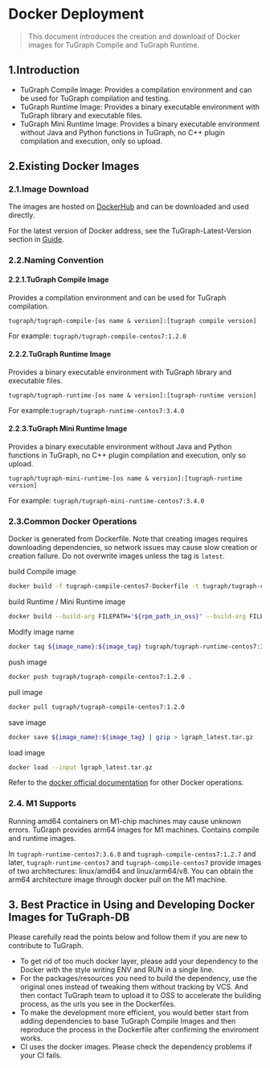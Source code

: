 # Docker Deployment

>This document introduces the creation and download of Docker images for TuGraph Compile and TuGraph Runtime.

## 1.Introduction

- TuGraph Compile Image: Provides a compilation environment and can be used for TuGraph compilation and testing.
- TuGraph Runtime Image: Provides a binary executable environment with TuGraph library and executable files.
- TuGraph Mini Runtime Image: Provides a binary executable environment without Java and Python functions in TuGraph, no C++ plugin compilation and execution, only so upload.

## 2.Existing Docker Images

### 2.1.Image Download

The images are hosted on [DockerHub]( https://hub.docker.com/u/tugraph ) and can be downloaded and used directly.

For the latest version of Docker address, see the TuGraph-Latest-Version section in [Guide](../../1.guide.md).

### 2.2.Naming Convention

#### 2.2.1.TuGraph Compile Image

Provides a compilation environment and can be used for TuGraph compilation.

`tugraph/tugraph-compile-[os name & version]:[tugraph compile version]`

For example: `tugraph/tugraph-compile-centos7:1.2.0`

#### 2.2.2.TuGraph Runtime Image

Provides a binary executable environment with TuGraph library and executable files.

`tugraph/tugraph-runtime-[os name & version]:[tugraph-runtime version]`

For example:`tugraph/tugraph-runtime-centos7:3.4.0`

#### 2.2.3.TuGraph Mini Runtime Image

Provides a binary executable environment without Java and Python functions in TuGraph, no C++ plugin compilation and execution, only so upload.

`tugraph/tugraph-mini-runtime-[os name & version]:[tugraph-runtime version]`

For example: `tugraph/tugraph-mini-runtime-centos7:3.4.0`

### 2.3.Common Docker Operations

Docker is generated from Dockerfile. Note that creating images requires downloading dependencies, so network issues may cause slow creation or creation failure. Do not overwrite images unless the tag is `latest`.

build Compile image
```bash
docker build -f tugraph-compile-centos7-Dockerfile -t tugraph/tugraph-compile-centos7:1.2.0 .
```

build Runtime / Mini Runtime image
```bash
docker build --build-arg FILEPATH="${rpm_path_in_oss}" --build-arg FILENAME="${rpm_name}" -f tugraph-compile-centos7-Dockerfile -t tugraph/tugraph-runtime-centos7:1.2.0 .
```

Modify image name
```bash
docker tag ${image_name}:${image_tag} tugraph/tugraph-runtime-centos7:3.3.0
```

push image
```bash
docker push tugraph/tugraph-compile-centos7:1.2.0 .
```

pull image
```bash
docker pull tugraph/tugraph-compile-centos7:1.2.0
```

save image
```bash
docker save ${image_name}:${image_tag} | gzip > lgraph_latest.tar.gz
```

load image
```bash
docker load --input lgraph_latest.tar.gz
```

Refer to the [docker official documentation](https://docs.docker.com/engine/reference/commandline/cli ) for other Docker operations.

### 2.4. M1 Supports

Running amd64 containers on M1-chip machines may cause unknown errors. TuGraph provides arm64 images for M1 machines. Contains compile and runtime images.

In `tugraph-runtime-centos7:3.6.0` and `tugraph-compile-centos7:1.2.7` and later, `tugraph-runtime-centos7` and `tugraph-compile-centos7` provide images of two architectures: linux/amd64 and linux/arm64/v8. You can obtain the arm64 architecture image through docker pull on the M1 machine.

## 3. Best Practice in Using and Developing Docker Images for TuGraph-DB

Please carefully read the points below and follow them if you are new to contribute to TuGraph.

- To get rid of too much docker layer, please add your dependency to the Docker with the style writing ENV and RUN in a
  single line.
- For the packages/resources you need to build the dependency, use the original ones instead of tweaking them without
  tracking by VCS. And then contact TuGraph team to upload it to OSS to accelerate the building process, as the urls you
  see in the Dockerfiles.
- To make the development more efficient, you would better start from adding dependencies to base TuGraph Compile Images
  and then reproduce the process in the Dockerfile after confirming the enviroment works.
- CI uses the docker images. Please check the dependency problems if your CI fails.